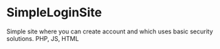 # SimpleLoginSite
Simple site where you can create account and which uses basic security solutions. PHP, JS, HTML
